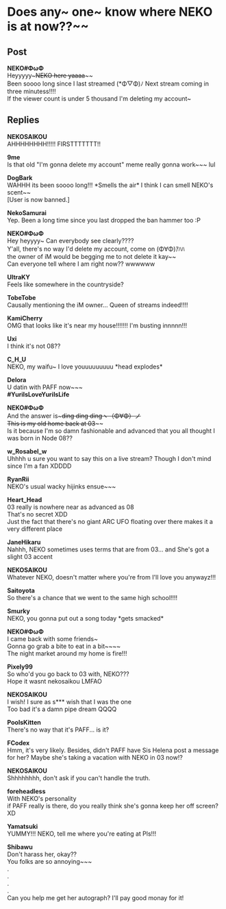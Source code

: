 # Does any~ one~ know where NEKO is at now??~~
## Post
**NEKO#ΦωΦ**<br>
Heyyyyy~~~NEKO here yaaaa~~~~<br>
Been soooo long since I last streamed (\*Φ▽Φ)ﾉ Next stream coming in three minutess!!!!<br>
If the viewer count is under 5 thousand I'm deleting my account~
## Replies
**NEKOSAIKOU**<br>
AHHHHHHHH!!!!! FIRSTTTTTTT!!

**9me**<br>
Is that old "I'm gonna delete my account" meme really gonna work~~~ lul

**DogBark**<br>
WAHHH its been soooo long!!! \*Smells the air\*  I think I can smell NEKO's scent~~ <br>
[User is now banned.]

**NekoSamurai**<br>
Yep. Been a long time since you last dropped the ban hammer too :P

**NEKO#ΦωΦ**<br>
Hey heyyyy~ Can everybody see clearly????<br>
Y'all, there's no way I'd delete my account, come on (Φ∀Φ)ｱﾊﾊ<br>
the owner of iM would be begging me to not delete it kay~~<br>
Can everyone tell where I am right now?? wwwwww

**UltraKY**<br>
Feels like somewhere in the countryside?

**TobeTobe**<br>
Causally mentioning the iM owner... Queen of streams indeed!!!!

**KamiCherry**<br>
OMG that looks like it's near my house!!!!!!! I'm busting innnnn!!!

**Uxi**<br>
I think it's not 08??

**C_H_U**<br>
NEKO, my waifu~ I love youuuuuuuuu \*head explodes\*

**Delora**<br>
U datin with PAFF now~~~ <br>
**\#YuriIsLoveYuriIsLife**

**NEKO#ΦωΦ**<br>
And the answer is~~~ding ding dingヽ（Φ∀Φ）ノ<br>
This is my old home back at 03~~~~<br>
Is it because I'm so damn fashionable and advanced that you all thought I was born in Node 08??

**w_Rosabel_w**<br>
Uhhhh u sure you want to say this on a live stream? Though I don't mind since I'm a fan XDDDD

**RyanRii**<br>
NEKO's usual wacky hijinks ensue~~~

**Heart_Head**<br>
03 really is nowhere near as advanced as 08 <br>
That's no secret XDD<br>
Just the fact that there's no giant ARC UFO floating over there makes it a very different place

**JaneHikaru**<br>
Nahhh, NEKO sometimes uses terms that are from 03... and She's got a slight 03 accent

**NEKOSAIKOU**<br>
Whatever NEKO, doesn't matter where you're from I'll love you anywayz!!!

**Saitoyota**<br>
So there's a chance that we went to the same high school!!!!

**Smurky**<br>
NEKO, you gonna put out a song today \*gets smacked\*

**NEKO#ΦωΦ**<br>
I came back with some friends~<br>
Gonna go grab a bite to eat in a bit~~~~<br>
The night market around my home is fire!!!

**Pixely99**<br>
So who'd you go back to 03 with, NEKO???<br>
Hope it wasnt nekosaikou LMFAO

**NEKOSAIKOU**<br>
I wish! I sure as s\*\*\* wish that I was the one<br>
Too bad it's a damn pipe dream QQQQ

**PoolsKitten**<br>
There's no way that it's PAFF... is it?

**FCodex**<br>
Hmm, it's very likely. Besides, didn't PAFF have Sis Helena post a message for her? Maybe she's taking a vacation with NEKO in 03 now!?

**NEKOSAIKOU**<br>
Shhhhhhhh, don't ask if you can't handle the truth.

**foreheadless**<br>
With NEKO's personality<br>
if PAFF really is there, do you really think she's gonna keep her off screen? XD

**Yamatsuki**<br>
YUMMY!!! NEKO, tell me where you're eating at Pls!!!

**Shibawu**<br>
Don't harass her, okay??<br>
You folks are so annoying~~~<br>
.<br>
.<br>
.<br>
.<br>
Can you help me get her autograph? I'll pay good monay for it!


